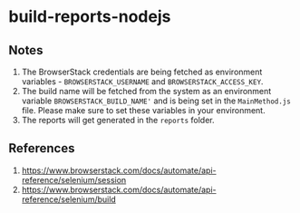# build-reports-nodejs

##  Notes
1. The BrowserStack credentials are being fetched as environment variables - `BROWSERSTACK_USERNAME` and `BROWSERSTACK_ACCESS_KEY`.
2. The build name will be fetched from the system as an environment variable `BROWSERSTACK_BUILD_NAME'` and is being set in the `MainMethod.js` file. Please make sure to set these variables in your environment.
3. The reports will get generated in the `reports` folder.

## References
1. https://www.browserstack.com/docs/automate/api-reference/selenium/session
2. https://www.browserstack.com/docs/automate/api-reference/selenium/build